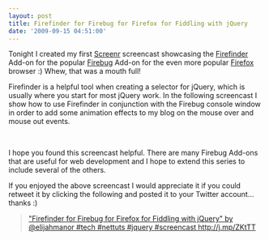```yaml
---
layout: post
title: Firefinder for Firebug for Firefox for Fiddling with jQuery
date: '2009-09-15 04:51:00'
---
```


<p>Tonight I created my first <a href="http://screenr.com/user/elijahmanor" target="_blank">Screenr</a> screencast showcasing the <a href="https://addons.mozilla.org/en-US/firefox/addon/11905" target="_blank">Firefinder</a> Add-on for the popular <a href="https://addons.mozilla.org/en-US/firefox/addon/1843" target="_blank">Firebug</a> Add-on for the even more popular <a href="http://www.mozilla.com/en-US/firefox/firefox.html" target="_blank">Firefox</a> browser :) Whew, that was a mouth full!</p>  <p>Firefinder is a helpful tool when creating a selector for jQuery, which is usually where you start for most jQuery work. In the following screencast I show how to use Firefinder in conjunction with the Firebug console window in order to add some animation effects to my blog on the mouse over and mouse out events.</p>   <p> </p>  <p>I hope you found this screencast helpful. There are many Firebug Add-ons that are useful for web development and I hope to extend this series to include several of the others. </p>  <p>If you enjoyed the above screencast I would appreciate it if you could retweet it by clicking the following and posted it to your Twitter account… thanks :)</p>  <blockquote>   <p><a href="http://twitter.com/home?status=%22Firefinder+for+Firebug+for+Firefox+for+Fiddling+with+jQuery%22+by+%40elijahmanor+%23tech+%23nettuts+%23jquery+%23screencast+http%3A%2F%2Fj.mp%2FZKtTT" target="_blank">"Firefinder for Firebug for Firefox for Fiddling with jQuery" by @elijahmanor #tech #nettuts #jquery #screencast http://j.mp/ZKtTT</a></p></blockquote>